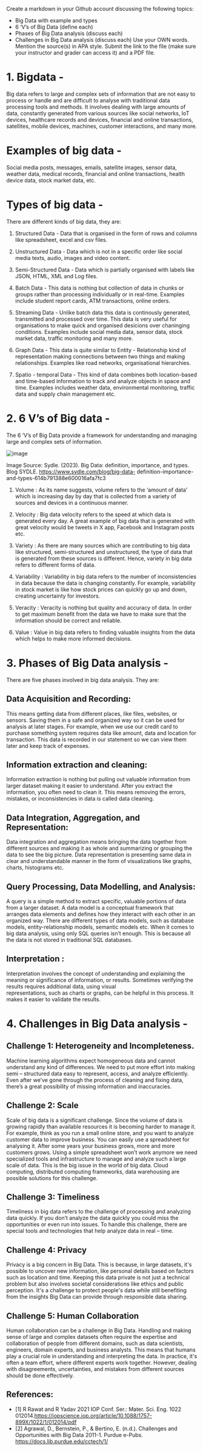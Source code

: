 Create a markdown in your Github account discussing the following topics:
- Big Data with example and types
- 6 ‘V’s of Big Data (define each)
- Phases of Big Data analysis (discuss each)
- Challenges in Big Data analysis (discuss each)
Use your OWN words. Mention the source(s) in APA style. 
Submit the link to the file (make sure your instructor and grader can access it) and a PDF file.

# 1. Bigdata -
   
Big data refers to large and complex sets of information that are not easy to process or handle and are difficult to analyse with traditional data processing tools and methods. It involves dealing with large amounts of data, constantly generated from various sources like social networks, IoT devices, healthcare records and devices, financial and online transactions, satellites, mobile devices, machines, customer interactions, and many more.

# Examples of big data -
Social media posts, messages, emails, satellite images, sensor data, weather data, medical records, financial and online transactions, health device data, stock market data, etc.

# Types of big data -

There are different kinds of big data, they are:

1. Structured Data - Data that is organised in the form of rows and columns like spreadsheet, excel and csv files.
   
3. Unstructured Data - Data which is not in a specific order like social media texts, audio, images and video content.
   
5. Semi-Structured Data - Data which is partially organised with labels like JSON, HTML, XML and Log files.
   
7. Batch Data - This data is nothing but collection of data in chunks or groups rather than processing individually or in real-time. Examples include student report cards, ATM transactions, online orders.
   
9. Streaming Data - Unlike batch data this data is continously generated, transmitted and processed over time. This data is very useful for organisations to make quick and organised desicions over chaninging conditions. Examples include social media data, sensor data, stock market data, traffic monitoring and many more.
    
11. Graph Data - This data is quite similar to Entity - Relationship kind of representation making connections between two things and making relationships. Examples like road networks, organisational hierarchies.
    
13. Spatio - temporal Data - This kind of data combines both location-based and time-based information to track and analyze objects in space and time. Examples includes weather data, environmental monitoring, traffic data and supply chain management etc.

# 2. 6 V’s of Big data -

The 6 ‘V’s of Big Data provide a framework for understanding and managing large and complex sets of information. 

 ![image](https://github.com/Akhilmothe/Big-Data/assets/114513479/153ea49a-ab15-4911-9a8d-ca939ba98a02)


Image Source: Sydle. (2023). Big Data: definition, importance, and types. Blog SYDLE. https://www.sydle.com/blog/big-data-	definition-importance-and-types-614b791388e600016afa7fc3


1. Volume : As its name suggests, volume refers to the ‘amount of data’ which is increasing day by day that is collected from a variety of sources and devices in a continuous manner.

2. Velocity : Big data velocity refers to the speed at which data is generated every day. A great example of big data that is generated with great velocity would be tweets in X app, Facebook and 	Instagram posts etc.

3. Variety : As there are many sources which are contributing to big data like structured, semi-structured and unstructured, the type of data that is generated from these sources is different. Hence, variety in big data refers to different forms of data.

4. Variability : Variability in big data refers to the number of inconsistencies in data because the data is changing constantly. For example, variability in stock market is like how stock prices can quickly go up and down, creating uncertainty for investors.

5. Veracity : Veracity is nothing but quality and accuracy of data. In order to get maximum benefit from the data we have to make sure that the information should be correct and reliable.

6. Value : Value in big data refers to finding valuable insights from the data which helps to make more informed decisions. 

# 3. Phases of Big Data analysis -

There are five phases involved in big data analysis. They are:

## Data Acquisition and Recording: 

   This means getting data from different places, like files, websites, or sensors. Saving them in a safe and organized way so it can be used for analysis at later stages. For example, when we use our credit        card to purchase something system requires data like amount, data and location for transaction. This data is recorded in our statement so we can view them later and keep track of expenses.

## Information extraction and cleaning: 

   Information extraction is nothing but pulling out valuable information from larger dataset making it easier to understand. After you extract the information, you often need to clean it. This means removing       the errors, mistakes, or inconsistencies in data is called data cleaning.

## Data Integration, Aggregation, and Representation: 
      
   Data integration and aggregation means bringing the data together from different sources and making it as whole and summarizing or grouping the data to see the big picture. Data representation is presenting     same data in clear and understandable manner in the form of visualizations like graphs, charts, histograms etc.

## Query Processing, Data Modelling, and Analysis: 

   A query is a simple method to extract specific, valuable portions of data from a larger dataset. 	A data model is a conceptual framework that arranges data elements and defines how they interact with each      other in an organized way. There are different types of data models, such as database models, entity-relationship models, semantic models etc. When it comes to big data analysis, using only SQL queries isn’t    enough. This is because all the data is not stored in traditional SQL databases.

## Interpretation : 

   Interpretation involves the concept of understanding and explaining the meaning or significance of information, or results. Sometimes verifying the results requires additional data, using visual        
   representations, such as charts or graphs, can be helpful in this process. It makes it easier to validate the results.

# 4. Challenges in Big Data analysis -

## Challenge 1: Heterogeneity and Incompleteness.
Machine learning algorithms expect homogeneous data and cannot understand any kind of differences. We need to put more effort into making semi – structured data easy to represent, access, and analyze efficiently. Even after we’ve gone through the process of cleaning and fixing data, there’s a great possibility of missing information and inaccuracies.

## Challenge 2: Scale
Scale of big data is a significant challenge. Since the volume of data is growing rapidly than available resources it is becoming harder to manage it. For example, think as you run a small online store, and you want to analyze customer data to improve business. You can easily use a spreadsheet for analysing it. After some years your business grows, more and more customers grows. Using a simple spreadsheet won’t work anymore we need specialized tools and infrastructure to manage and analyze such a large scale of data. This is the big issue in the world of big data. Cloud computing, distributed computing frameworks, data warehousing are possible solutions for this challenge.

## Challenge 3: Timeliness
Timeliness in big data refers to the challenge of processing and analyzing data quickly. If you don’t analyze the data quickly you could miss the opportunities or even run into issues. To handle this challenge, there are special tools and technologies that help analyze data in real – time.

## Challenge 4: Privacy
Privacy is a big concern in Big Data. This is because, in large datasets, it's possible to uncover new information, like personal details based on factors such as location and time. Keeping this data private is not just a technical problem but also involves societal considerations like ethics and public perception. It's a challenge to protect people's data while still benefiting from the insights Big Data can provide through responsible data sharing. 

## Challenge 5: Human Collaboration
Human collaboration can be a challenge in Big Data. Handling and making sense of large and complex datasets often require the expertise and collaboration of people from different domains, such as data scientists, engineers, domain experts, and business analysts. This means that humans play a crucial role in understanding and interpreting the data. In practice, it's often a team effort, where different experts work together. However, dealing with disagreements, uncertainties, and mistakes from different sources should be done effectively.

## References:

- [1] R Rawat and R Yadav 2021 IOP Conf. Ser.: Mater. Sci. Eng. 1022 012014.https://iopscience.iop.org/article/10.1088/1757-899X/1022/1/012014/pdf
- [2] Agrawal, D., Bernstein, P., &amp; Bertino, E. (n.d.). Challenges and Opportunities with Big Data 2011-1. Purdue e-Pubs. https://docs.lib.purdue.edu/cctech/1/ 
  

   

